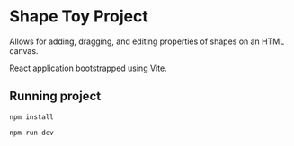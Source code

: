 # Shape Toy Project

Allows for adding, dragging, and editing properties of shapes on an HTML canvas.

React application bootstrapped using Vite.

## Running project

`npm install`

`npm run dev`
